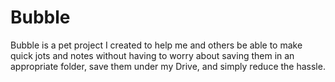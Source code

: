 # Bubble
Bubble is a pet project I created to help me and others be able to make quick jots and notes without having to worry about saving them in an appropriate folder, save them under my Drive, and simply reduce the hassle.